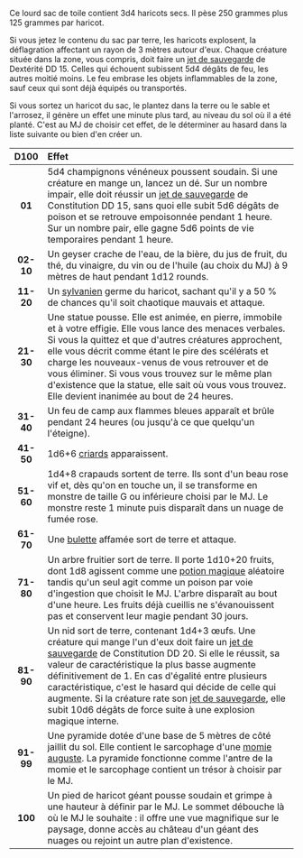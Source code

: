 Ce lourd sac de toile contient 3d4 haricots secs. Il pèse 250 grammes plus 125 grammes par haricot.

Si vous jetez le contenu du sac par terre, les haricots explosent, la déflagration affectant un rayon de 3 mètres autour d'eux. Chaque créature située dans la zone, vous compris, doit faire un [jet de sauvegarde](/utiliser-les-caracteristiques/#jets-de-sauvegarde) de Dextérité DD 15. Celles qui échouent subissent 5d4 dégâts de feu, les autres moitié moins. Le feu embrase les objets inflammables de la zone, sauf ceux qui sont déjà équipés ou transportés.

Si vous sortez un haricot du sac, le plantez dans la terre ou le sable et l'arrosez, il génère un effet une minute plus tard, au niveau du sol où il a été planté. C'est au MJ de choisir cet effet, de le déterminer au hasard dans la liste suivante ou bien d'en créer un.

|D100|Effet|
|:-:|:-|
|**01**|5d4 champignons vénéneux poussent soudain. Si une créature en mange un, lancez un dé. Sur un nombre impair, elle doit réussir un [jet de sauvegarde](/utiliser-les-caracteristiques/#jets-de-sauvegarde) de Constitution DD 15, sans quoi elle subit 5d6 dégâts de poison et se retrouve empoisonnée pendant 1 heure. Sur un nombre pair, elle gagne 5d6 points de vie temporaires pendant 1 heure.|
|**02-10**|Un geyser crache de l'eau, de la bière, du jus de fruit, du thé, du vinaigre, du vin ou de l'huile (au choix du MJ) à 9 mètres de haut pendant 1d12 rounds.|
|**11-20**|Un [sylvanien](/bestiaire/sylvanien/) germe du haricot, sachant qu'il y a 50 % de chances qu'il soit chaotique mauvais et attaque.|
|**21-30**|Une statue pousse. Elle est animée, en pierre, immobile et à votre effigie. Elle vous lance des menaces verbales. Si vous la quittez et que d'autres créatures approchent, elle vous décrit comme étant le pire des scélérats et charge les nouveaux-venus de vous retrouver et de vous éliminer. Si vous vous trouvez sur le même plan d'existence que la statue, elle sait où vous vous trouvez. Elle devient inanimée au bout de 24 heures.|
|**31-40**|Un feu de camp aux flammes bleues apparaît et brûle pendant 24 heures (ou jusqu'à ce que quelqu'un l'éteigne).|
|**41-50**|1d6+6 [criards](/bestiaire/criard/) apparaissent.|
|**51-60**|1d4+8 crapauds sortent de terre. Ils sont d'un beau rose vif et, dès qu'on en touche un, il se transforme en monstre de taille G ou inférieure choisi par le MJ. Le monstre reste 1 minute puis disparaît dans un nuage de fumée rose.|
|**61-70**|Une [bulette](/bestiaire/bulette/) affamée sort de terre et attaque.|
|**71-80**|Un arbre fruitier sort de terre. Il porte 1d10+20 fruits, dont 1d8 agissent comme une [potion magique](/liste-objets-magiques/?types=Potion) aléatoire tandis qu'un seul agit comme un poison par voie d'ingestion que choisit le MJ. L'arbre disparaît au bout d'une heure. Les fruits déjà cueillis ne s'évanouissent pas et conservent leur magie pendant 30 jours.|
|**81-90**|Un nid sort de terre, contenant 1d4+3 œufs. Une créature qui mange l'un d'eux doit faire un [jet de sauvegarde](/utiliser-les-caracteristiques/#jets-de-sauvegarde) de Constitution DD 20. Si elle le réussit, sa valeur de caractéristique la plus basse augmente définitivement de 1. En cas d'égalité entre plusieurs caractéristique, c'est le hasard qui décide de celle qui augmente. Si la créature rate son [jet de sauvegarde](/utiliser-les-caracteristiques/#jets-de-sauvegarde), elle subit 10d6 dégâts de force suite à une explosion magique interne.|
|**91-99**|Une pyramide dotée d'une base de 5 mètres de côté jaillit du sol. Elle contient le sarcophage d'une [momie auguste](/bestiaire/momie-auguste/). La pyramide fonctionne comme l'antre de la momie et le sarcophage contient un trésor à choisir par le MJ.|
|**100**|Un pied de haricot géant pousse soudain et grimpe à une hauteur à définir par le MJ. Le sommet débouche là où le MJ le souhaite : il offre une vue magnifique sur le paysage, donne accès au château d'un géant des nuages ou rejoint un autre plan d'existence.|
